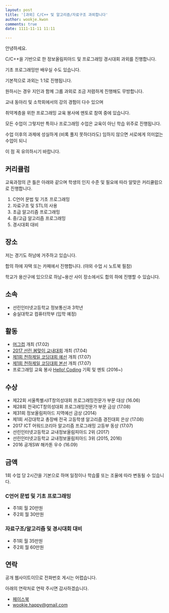 ```yaml
---
layout: post
title: '[과외] C/C++ 및 알고리즘/자료구조 과외합니다'
author: wookje.kwon
comments: true
date: 1111-11-11 11:11

---
```


안녕하세요.

C/C++을 기반으로 한 정보올림피아드 및 프로그래밍 경시대회 과외를 진행합니다.

기초 프로그래밍만 배우실 수도 있습니다.

기본적으로 과외는 1:1로 진행됩니다.

원하시는 경우 지인과 함께 그룹 과외로 조금 저렴하게 진행해도 무방합니다.

교내 동아리 및 소학회에서의 강의 경험이 다수 있으며

취약계층을 위한 프로그래밍 교육 봉사에 멘토로 참여 중에 있습니다.

모든 수업이 그렇지만 특히나 프로그래밍 수업은 교육이 아닌 학습 위주로 진행됩니다.

수업 이후의 과제에 성실하게 (비록 풀지 못하더라도) 임하지 않으면 서로에게 의미없는 수업이 되니

이 점 꼭 유의하시기 바랍니다.

## 커리큘럼

교육과정의 큰 틀은 아래와 같으며 학생의 인지 수준 및 필요에 따라 알맞은 커리큘럼으로 진행합니다.

1. C언어 문법 및 기초 프로그래밍
2. 자료구조 및 STL의 사용
3. 초급 알고리즘 프로그래밍
4. 중/고급 알고리즘 프로그래밍
5. 경시대회 대비

## 장소

저는 경기도 하남에 거주하고 있습니다.

합의 하에 자택 또는 카페에서 진행합니다. (야외 수업 시 노트북 필참)

학교가 용산구에 있으므로 하남~용산 사이 장소에서도 합의 하에 진행할 수 있습니다.

## 소속

* 선린인터넷고등학교 정보통신과 3학년
* 숭실대학교 컴퓨터학부 (입학 예정)

## 활동

* [머그컵](https://www.acmicpc.net/contest/view/213) 개최 (17.02)
* [2017 선린 봄맞이 교내대회](https://www.acmicpc.net/contest/view/221) 개최 (17.04)
* [제1회 천하제일 코딩대회 예선](https://www.acmicpc.net/contest/view/241) 개최 (17.07)
* [제1회 천하제일 코딩대회 본선](https://www.acmicpc.net/contest/view/242) 개최 (17.07)
* 프로그래밍 교육 봉사 [Hello! Coding](http://hellocoding.io) 기획 및 멘토 (2016~)

## 수상

* 제22회 서울특별시IT창의성대회 프로그래밍전문가 부문 대상 (16.06)
* 제28회 전국ICT창의성대회 프로그래밍전문가 부문 금상 (17.08)
* 제31회 정보올림피아드 지역예선 금상 (2014)
* 제1회 서강대학교 총장배 전국 고등학생 알고리즘 경진대회 은상 (17.08)
* 2017 ICT 어워드코리아 알고리즘 프로그래밍 고등부 동상 (17.07)
* 선린인터넷고등학교 교내정보올림피아드 2위 (2017)
* 선린인터넷고등학교 교내정보올림피아드 3위 (2015, 2016)
* 2016 공개SW 해카톤 우수 (16.09)

## 금액

1회 수업 당 2시간을 기본으로 하며 일정이나 학습률 또는 조율에 따라 변동될 수 있습니다.

### C언어 문법 및 기초 프로그래밍

* 주1회 월 20만원
* 주2회 월 30만원

### 자료구조/알고리즘 및 경시대회 대비

* 주1회 월 35만원
* 주2회 월 60만원

## 연락

공개 웹사이트이므로 전화번호 게시는 어렵습니다.

아래의 연락처로 연락 주시면 감사하겠습니다.

* [페이스북](https://www.facebook.com/profile.php?id=100008317802738)
* [wookje.happy@gmail.com](wookje.happy@gmail.com)
